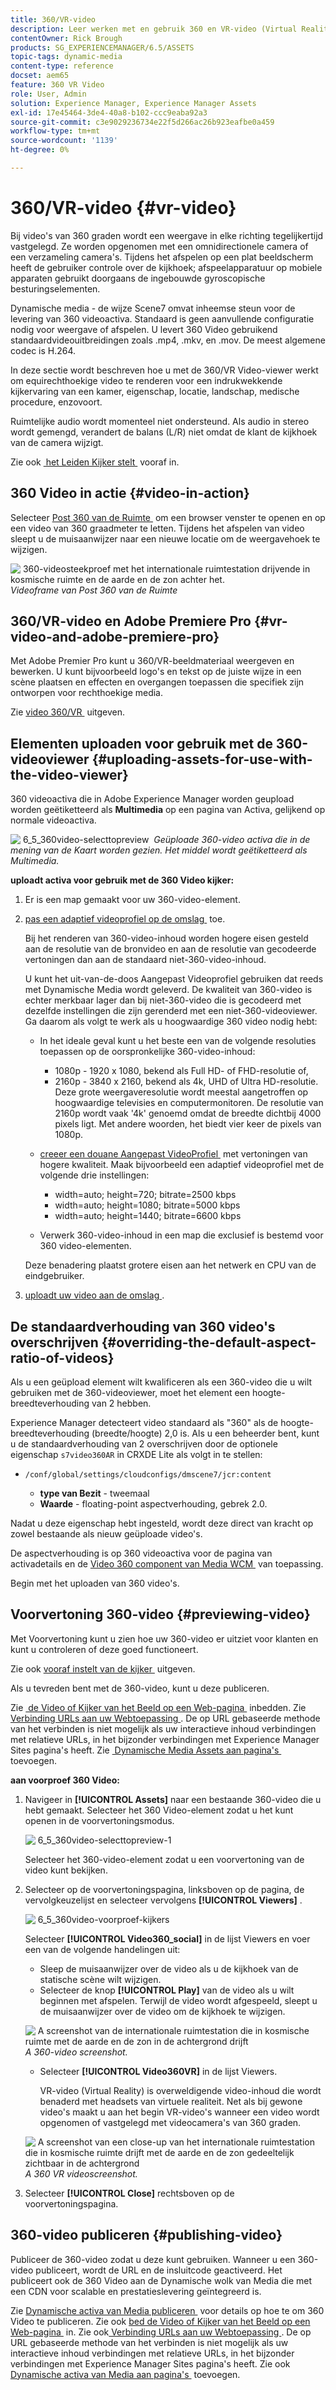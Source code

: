 ```yaml
---
title: 360/VR-video
description: Leer werken met en gebruik 360 en VR-video (Virtual Reality) in dynamische media.
contentOwner: Rick Brough
products: SG_EXPERIENCEMANAGER/6.5/ASSETS
topic-tags: dynamic-media
content-type: reference
docset: aem65
feature: 360 VR Video
role: User, Admin
solution: Experience Manager, Experience Manager Assets
exl-id: 17e45464-3de4-40a8-b102-ccc9eaba92a3
source-git-commit: c3e9029236734e22f5d266ac26b923eafbe0a459
workflow-type: tm+mt
source-wordcount: '1139'
ht-degree: 0%

---
```


# 360/VR-video {#vr-video}

Bij video&#39;s van 360 graden wordt een weergave in elke richting tegelijkertijd vastgelegd. Ze worden opgenomen met een omnidirectionele camera of een verzameling camera&#39;s. Tijdens het afspelen op een plat beeldscherm heeft de gebruiker controle over de kijkhoek; afspeelapparatuur op mobiele apparaten gebruikt doorgaans de ingebouwde gyroscopische besturingselementen.

Dynamische media - de wijze Scene7 omvat inheemse steun voor de levering van 360 videoactiva. Standaard is geen aanvullende configuratie nodig voor weergave of afspelen. U levert 360 Video gebruikend standaardvideouitbreidingen zoals .mp4, .mkv, en .mov. De meest algemene codec is H.264.

In deze sectie wordt beschreven hoe u met de 360/VR Video-viewer werkt om equirechthoekige video te renderen voor een indrukwekkende kijkervaring van een kamer, eigenschap, locatie, landschap, medische procedure, enzovoort.

Ruimtelijke audio wordt momenteel niet ondersteund. Als audio in stereo wordt gemengd, verandert de balans (L/R) niet omdat de klant de kijkhoek van de camera wijzigt.

Zie ook [&#x200B; het Leiden Kijker stelt &#x200B;](/help/assets/managing-viewer-presets.md) vooraf in.

## 360 Video in actie {#video-in-action}

Selecteer [&#x200B; Post 360 van de Ruimte &#x200B;](https://s7d1.scene7.com/s7viewers/html5/Video360Viewer.html?asset=Viewers/space_station_360-AVS) om een browser venster te openen en op een video van 360 graadmeter te letten. Tijdens het afspelen van video sleept u de muisaanwijzer naar een nieuwe locatie om de weergavehoek te wijzigen.

![&#x200B; 360-videosteekproef met het internationale ruimtestation drijvende in kosmische ruimte en de aarde en de zon achter het.](assets/6_5_360videoiss_simplified.png)
*Videoframe van Post 360 van de Ruimte*

## 360/VR-video en Adobe Premiere Pro {#vr-video-and-adobe-premiere-pro}

Met Adobe Premier Pro kunt u 360/VR-beeldmateriaal weergeven en bewerken. U kunt bijvoorbeeld logo&#39;s en tekst op de juiste wijze in een scène plaatsen en effecten en overgangen toepassen die specifiek zijn ontworpen voor rechthoekige media.

Zie [&#x200B; video 360/VR &#x200B;](https://helpx.adobe.com/nl/premiere-pro/how-to/edit-360-vr-video.html) uitgeven.

## Elementen uploaden voor gebruik met de 360-videoviewer {#uploading-assets-for-use-with-the-video-viewer}

360 videoactiva die in Adobe Experience Manager worden geupload worden geëtiketteerd als **Multimedia** op een pagina van Activa, gelijkend op normale videoactiva.

![&#x200B; 6_5_360video-selecttopreview &#x200B;](assets/6_5_360video-selecttopreview.png)
*Geüploade 360-video activa die in de mening van de Kaart worden gezien. Het middel wordt geëtiketteerd als Multimedia.*

**uploadt activa voor gebruik met de 360 Video kijker:**

1. Er is een map gemaakt voor uw 360-video-element.
1. [&#x200B; pas een adaptief videoprofiel op de omslag &#x200B;](/help/assets/video-profiles.md#applying-a-video-profile-to-folders) toe.

   Bij het renderen van 360-video-inhoud worden hogere eisen gesteld aan de resolutie van de bronvideo en aan de resolutie van gecodeerde vertoningen dan aan de standaard niet-360-video-inhoud.

   U kunt het uit-van-de-doos Aangepast Videoprofiel gebruiken dat reeds met Dynamische Media wordt geleverd. De kwaliteit van 360-video is echter merkbaar lager dan bij niet-360-video die is gecodeerd met dezelfde instellingen die zijn gerenderd met een niet-360-videoviewer. Ga daarom als volgt te werk als u hoogwaardige 360 video nodig hebt:

   * In het ideale geval kunt u het beste een van de volgende resoluties toepassen op de oorspronkelijke 360-video-inhoud:

      * 1080p - 1920 x 1080, bekend als Full HD- of FHD-resolutie of,
      * 2160p - 3840 x 2160, bekend als 4k, UHD of Ultra HD-resolutie. Deze grote weergaveresolutie wordt meestal aangetroffen op hoogwaardige televisies en computermonitoren. De resolutie van 2160p wordt vaak &#39;4k&#39; genoemd omdat de breedte dichtbij 4000 pixels ligt. Met andere woorden, het biedt vier keer de pixels van 1080p.

   * [&#x200B; creeer een douane Aangepast VideoProfiel &#x200B;](/help/assets/video-profiles.md#creating-a-video-encoding-profile-for-adaptive-streaming) met vertoningen van hogere kwaliteit. Maak bijvoorbeeld een adaptief videoprofiel met de volgende drie instellingen:

      * width=auto; height=720; bitrate=2500 kbps
      * width=auto; height=1080; bitrate=5000 kbps
      * width=auto; height=1440; bitrate=6600 kbps

   * Verwerk 360-video-inhoud in een map die exclusief is bestemd voor 360 video-elementen.

   Deze benadering plaatst grotere eisen aan het netwerk en CPU van de eindgebruiker.

1. [&#x200B; uploadt uw video aan de omslag &#x200B;](/help/assets/managing-video-assets.md#upload-and-preview-video-assets).

## De standaardverhouding van 360 video&#39;s overschrijven  {#overriding-the-default-aspect-ratio-of-videos}

Als u een geüpload element wilt kwalificeren als een 360-video die u wilt gebruiken met de 360-videoviewer, moet het element een hoogte-breedteverhouding van 2 hebben.

Experience Manager detecteert video standaard als &quot;360&quot; als de hoogte-breedteverhouding (breedte/hoogte) 2,0 is. Als u een beheerder bent, kunt u de standaardverhouding van 2 overschrijven door de optionele eigenschap `s7video360AR` in CRXDE Lite als volgt in te stellen:

* `/conf/global/settings/cloudconfigs/dmscene7/jcr:content`

   * **type van Bezit** - tweemaal
   * **Waarde** - floating-point aspectverhouding, gebrek 2.0.

Nadat u deze eigenschap hebt ingesteld, wordt deze direct van kracht op zowel bestaande als nieuw geüploade video&#39;s.

De aspectverhouding is op 360 videoactiva voor de pagina van activadetails en de [&#x200B; Video 360 component van Media WCM &#x200B;](/help/assets/adding-dynamic-media-assets-to-pages.md#dynamic-media-components) van toepassing.

Begin met het uploaden van 360 video&#39;s.

## Voorvertoning 360-video {#previewing-video}

Met Voorvertoning kunt u zien hoe uw 360-video er uitziet voor klanten en kunt u controleren of deze goed functioneert.

Zie ook [&#x200B; vooraf instelt van de kijker &#x200B;](/help/assets/managing-viewer-presets.md#editing-viewer-presets) uitgeven.

Als u tevreden bent met de 360-video, kunt u deze publiceren.

Zie [&#x200B; de Video of Kijker van het Beeld op een Web-pagina &#x200B;](/help/assets/embed-code.md) inbedden.
Zie [&#x200B; Verbinding URLs aan uw Webtoepassing &#x200B;](/help/assets/linking-urls-to-yourwebapplication.md). De op URL gebaseerde methode van het verbinden is niet mogelijk als uw interactieve inhoud verbindingen met relatieve URLs, in het bijzonder verbindingen met Experience Manager Sites pagina&#39;s heeft.
Zie [&#x200B; Dynamische Media Assets aan pagina&#39;s &#x200B;](/help/assets/adding-dynamic-media-assets-to-pages.md) toevoegen.

**aan voorproef 360 Video:**

1. Navigeer in **[!UICONTROL Assets]** naar een bestaande 360-video die u hebt gemaakt. Selecteer het 360 Video-element zodat u het kunt openen in de voorvertoningsmodus.

   ![&#x200B; 6_5_360video-selecttopreview-1 &#x200B;](assets/6_5_360video-selecttopreview-1.png)

   Selecteer het 360-video-element zodat u een voorvertoning van de video kunt bekijken.

1. Selecteer op de voorvertoningspagina, linksboven op de pagina, de vervolgkeuzelijst en selecteer vervolgens **[!UICONTROL Viewers]** .

   ![&#x200B; 6_5_360video-voorproef-kijkers &#x200B;](assets/6_5_360video-preview-viewers.png)

   Selecteer **[!UICONTROL Video360_social]** in de lijst Viewers en voer een van de volgende handelingen uit:

   * Sleep de muisaanwijzer over de video als u de kijkhoek van de statische scène wilt wijzigen.
   * Selecteer de knop **[!UICONTROL Play]** van de video als u wilt beginnen met afspelen. Terwijl de video wordt afgespeeld, sleept u de muisaanwijzer over de video om de kijkhoek te wijzigen.

   ![&#x200B; A screenshot van de internationale ruimtestation die in kosmische ruimte met de aarde en de zon in de achtergrond drijft &#x200B;](assets/6_5_360video-preview-video360-social.png)*A 360-video screenshot.*

   * Selecteer **[!UICONTROL Video360VR]** in de lijst Viewers.

     VR-video (Virtual Reality) is overweldigende video-inhoud die wordt benaderd met headsets van virtuele realiteit. Net als bij gewone video&#39;s maakt u aan het begin VR-video&#39;s wanneer een video wordt opgenomen of vastgelegd met videocamera&#39;s van 360 graden.

   ![&#x200B; A screenshot van een close-up van het internationale ruimtestation die in kosmische ruimte drijft met de aarde en de zon gedeeltelijk zichtbaar in de achtergrond &#x200B;](assets/6_5_360video-preview-video360vr.png)
   *A 360 VR videoscreenshot.*

1. Selecteer **[!UICONTROL Close]** rechtsboven op de voorvertoningspagina.

## 360-video publiceren {#publishing-video}

Publiceer de 360-video zodat u deze kunt gebruiken. Wanneer u een 360-video publiceert, wordt de URL en de insluitcode geactiveerd. Het publiceert ook de 360 Video aan de Dynamische wolk van Media die met een CDN voor scalable en prestatieslevering geïntegreerd is.

Zie [&#x200B; Dynamische activa van Media publiceren &#x200B;](/help/assets/publishing-dynamicmedia-assets.md) voor details op hoe te om 360 Video te publiceren.
Zie ook [&#x200B; bed de Video of Kijker van het Beeld op een Web-pagina &#x200B;](/help/assets/embed-code.md) in.
Zie ook [&#x200B; Verbinding URLs aan uw Webtoepassing &#x200B;](/help/assets/linking-urls-to-yourwebapplication.md). De op URL gebaseerde methode van het verbinden is niet mogelijk als uw interactieve inhoud verbindingen met relatieve URLs, in het bijzonder verbindingen met Experience Manager Sites pagina&#39;s heeft.
Zie ook [&#x200B; Dynamische activa van Media aan pagina&#39;s &#x200B;](/help/assets/adding-dynamic-media-assets-to-pages.md) toevoegen.
